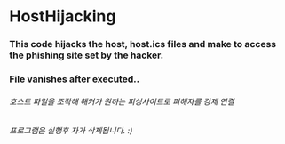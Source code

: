 # HostHijacking
### This code hijacks the host, host.ics files and make to access the phishing site set by the hacker. 
### File vanishes after executed..
###### 호스트 파일을 조작해 해커가 원하는 피싱사이트로 피해자를 강제 연결
###### 프로그램은 실행후 자가 삭제됩니다. :)

